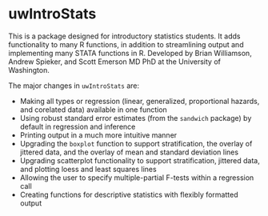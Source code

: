 # uwIntroStats

This is a package designed for introductory statistics students. It adds functionality to many R functions, in addition to streamlining output and implementing many STATA functions in R. Developed by Brian Williamson, Andrew Spieker, and Scott Emerson MD PhD at the University of Washington. 

The major changes in `uwIntroStats` are:

* Making all types or regression (linear, generalized, proportional hazards, and corelated data) available in one function
* Using robust standard error estimates (from the `sandwich` package) by default in regression and inference
* Printing output in a much more intuitive manner
* Upgrading the `boxplot` function to support stratification, the overlay of jittered data, and the overlay of mean and standard deviation lines
* Upgrading scatterplot functionality to support stratification, jittered data, and plotting loess and least squares lines
* Allowing the user to specify multiple-partial F-tests within a regression call
* Creating functions for descriptive statistics with flexibly formatted output

